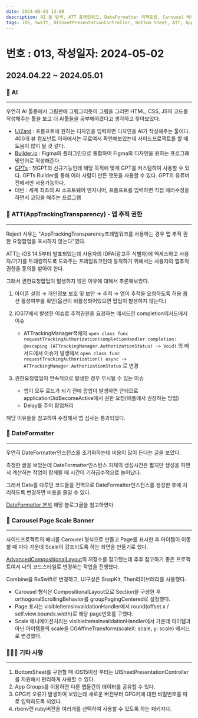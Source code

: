 ```yaml
---
date: 2024-05-02 13:00
description: AI 툴 탐색, ATT 프레임워크, DateFormatter 리팩토링, Carousel 배너 구현, UISheetPresentationController, GPG 인증 변경사항, App Groups를 이용한 데이터공유, rbenv를 활용한 ruby 설정
tags: iOS, Swift, UISheetPresentationController, Bottom Sheet, ATT, AppTrackingTransparency, AI, App Groups, GPG, DateFormatter, Carousel, UICollectionViewCompositionalLayout, rbenv
---
```

# 번호 : 013, 작성일자: 2024-05-02

## 2024.04.22 ~ 2024.05.01
### 🤖 AI
---

우연히 AI 툴중에서 그림판에 그림그리듯이 그림을 그리면 HTML, CSS, JS의 코드를 작성해주는 툴을 보고 더 AI툴들을 공부해야겠다고 생각하고 찾아보았다.

- [UIZard](https://uizard.io/) : 프롬프트에 원하는 디자인을 입력하면 디자인을 AI가 작성해주는 툴이다. 400개 뷰 컴포넌트 이하에서는 무료여서 확인해보았는데 사이드프로젝트를 할 때 도움이 많이 될 것 같다.
- [Builder.io](https://www.builder.io/) : Figma의 플러그인으로 통합하여 Figma의 디자인을 원하는 프로그래밍언어로 작성해준다.
- [GPTs](https://openai.com/index/introducing-gpts) : 챗GPT의 신규기능인데 해당 목적에 맞게 GPT를 커스텀하여 사용할 수 있다. GPTs Builder를 통해 여러 사람이 만든 챗봇을 사용할 수 있다. GPT의 유료버전에서만 사용가능하다.
- 데빈 : 세계 최초의 AI 소프트웨어 엔지니어, 프롬프트를 입력하면 직접 에러수정을 하면서 코딩을 해주는 프로그램

### 🚨 ATT(AppTrackingTransparency) - 앱 추적 권한
---

Reject 사유는 "AppTrackingTransparency프레임워크를 사용하는 경우 앱 추적 권한 요청팝업을 표시하지 않는다"였다.

ATT는 iOS 14.5부터 발표되었는데 사용자의 IDFA(광고주 식별자)에 액세스하고 사용자/기기를 트래킹하도록 도와주는 프레임워크인데 동작하기 위해서는 사용자의 앱추적권한을 동의를 받아야 한다.

그래서 권한요청팝업이 발생하지 않은 이유에 대해서 추론해보았다.

1. 아이폰 설정 → 개인정보 보호 및 보안 → 추적 → 앱이 추적을 요청하도록 허용 옵션 활성여부를 확인(옵션이 비활성되어있으면 팝업이 발생하지 않는다.)
2. iOS17에서 발생한 이슈로 추적권한을 요청하는 메서드인 completion메서드에서 이슈
    - ATTrackingManager객체의 `open class func requestTrackingAuthorization(completionHandler completion: @escaping (ATTrackingManager.AuthorizationStatus) -> Void)` 의 메서드에서 이슈가 발생해서 `open class func requestTrackingAuthorization() async -> ATTrackingManager.AuthorizationStatus` 로 변경

3. 권한요청팝업이 연속적으로 발생한 경우 무시될 수 있는 이슈
    - 앱이 모두 로드가 되기 전에 팝업이 발생하면 안되므로 applicationDidBecomeActive에서 권한 요청(애플에서 권장하는 방법)
    - Delay를 주어 팝업처리

해당 이유들을 참고하여 수정해서 앱 심사는 통과되었다.

### 📆 DateFormatter
---

우연히 DateFormatter인스턴스를 초기화하는데 비용이 많이 든다는 글을 보았다.

측정한 글을 보았는데 DateFormatter인스턴스 자체의 생성시간은 짧지만 생성을 하면서 계산하는 작업이 함께될 때 시간이 기하급수적으로 늘어났다.

그래서 Date를 다루던 코드들을 전역으로 DateFormatter인스턴스를 생성한 후에 처리하도록 변경하면 비용을 줄일 수 있다.

[DateFormatter 분석](https://sarunw.com/posts/how-expensive-is-dateformatter/) 해당 블로그글을 참고하였다.

### 🌈 Carousel Page Scale Banner
---

사이드프로젝트의 배너를 Carousel 형식으로 만들고 Page를 표시한 후 아이템이 이동할 때 마다 가운데 Scale이 강조되도록 하는 화면을 만들기로 했다.

[AdvancedCompositionalLayout](https://github.com/tarikbozyak/AdvancedCompositionalLayout)의 저장소를 참고했는데 추후 참고하기 좋은 프로젝트여서 나의 코드스타일로 변경하는 작업을 진행했다.

Combine을 RxSwift로 변경하고, UI구성은 SnapKit, Then라이브러리를 사용했다.

- Carousel 형식은 CompositionalLayout으로 Section을 구성한 후 orthogonalScrollingBehavior를 groupPagingCentered로 설정했다.
- Page 표시는 visibleItemsInvalidationHandler에서 round(offset.x / self.view.bounds.width)로 해당 page번호를 구했다.
- Scale 애니메이션처리는 visibleItemsInvalidationHandler에서 가운데 아이템과 아닌 아이템들의 scale을 CGAffineTransform(scaleX: scale, y: scale) 메서드로 변경했다.

### 🙋🏻‍♂️ 기타 사항
---

1. BottomSheet를 구현할 때 iOS15이상 부터는 UISheetPresentationController를 지원해서 편리하게 사용할 수 있다.
2. App Groups를 이용하면 다른 앱들간의 데이터를 공유할 수 있다.
3. GPG키 오류가 발생하여 보았는데 새로운 버전부터 GPG키에 대한 비밀번호를 따로 입력하도록 되었다.
4. rbenv란 ruby버전을 여러개를 선택하여 사용할 수 있도록 하는 패키지다.
